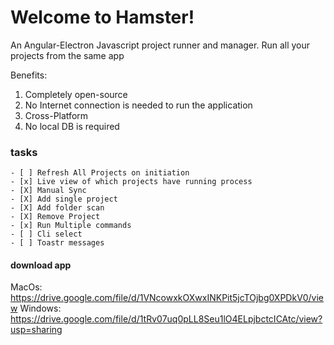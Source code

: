 # Welcome to Hamster!

An Angular-Electron Javascript project runner and manager.
Run all your projects from the same app 

Benefits: 
1. Completely open-source
2. No Internet connection is needed to run the application
3. Cross-Platform
4. No local DB is required 


### tasks 

```
- [ ] Refresh All Projects on initiation 
- [x] Live view of which projects have running process
- [X] Manual Sync 
- [X] Add single project
- [X] Add folder scan 
- [X] Remove Project
- [x] Run Multiple commands
- [ ] Cli select
- [ ] Toastr messages 
```



#### download app 

MacOs: https://drive.google.com/file/d/1VNcowxkOXwxINKPit5jcTOjbg0XPDkV0/view
Windows: https://drive.google.com/file/d/1tRv07uq0pLL8Seu1lO4ELpjbctcICAtc/view?usp=sharing
